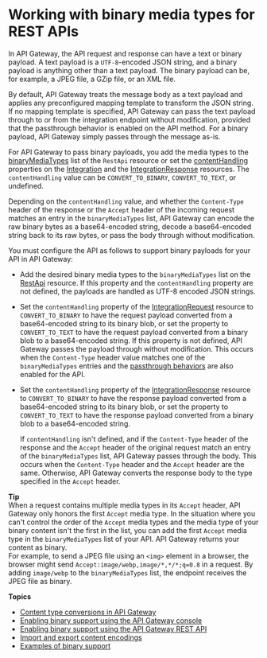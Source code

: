 # Working with binary media types for REST APIs<a name="api-gateway-payload-encodings"></a>

 In API Gateway, the API request and response can have a text or binary payload\. A text payload is a `UTF-8`\-encoded JSON string, and a binary payload is anything other than a text payload\. The binary payload can be, for example, a JPEG file, a GZip file, or an XML file\. 

 By default, API Gateway treats the message body as a text payload and applies any preconfigured mapping template to transform the JSON string\. If no mapping template is specified, API Gateway can pass the text payload through to or from the integration endpoint without modification, provided that the passthrough behavior is enabled on the API method\. For a binary payload, API Gateway simply passes through the message as\-is\. 

 For API Gateway to pass binary payloads, you add the media types to the [binaryMediaTypes](https://docs.aws.amazon.com/apigateway/api-reference/resource/rest-api/#binaryMediaTypes) list of the `RestApi` resource or set the [contentHandling](https://docs.aws.amazon.com/apigateway/api-reference/resource/integration/#contentHandling) properties on the [Integration](https://docs.aws.amazon.com/apigateway/api-reference/resource/integration/) and the [IntegrationResponse](https://docs.aws.amazon.com/apigateway/api-reference/resource/integration-response/) resources\. The `contentHandling` value can be `CONVERT_TO_BINARY`, `CONVERT_TO_TEXT`, or undefined\. 

Depending on the `contentHandling` value, and whether the `Content-Type` header of the response or the `Accept` header of the incoming request matches an entry in the `binaryMediaTypes` list, API Gateway can encode the raw binary bytes as a base64\-encoded string, decode a base64\-encoded string back to its raw bytes, or pass the body through without modification\. 

You must configure the API as follows to support binary payloads for your API in API Gateway: 
+ Add the desired binary media types to the `binaryMediaTypes` list on the [RestApi](https://docs.aws.amazon.com/apigateway/api-reference/resource/rest-api/) resource\. If this property and the `contentHandling` property are not defined, the payloads are handled as UTF\-8 encoded JSON strings\.
+ Set the `contentHandling` property of the [IntegrationRequest](https://docs.aws.amazon.com/apigateway/api-reference/resource/integration/) resource to `CONVERT_TO_BINARY` to have the request payload converted from a base64\-encoded string to its binary blob, or set the property to `CONVERT_TO_TEXT` to have the request payload converted from a binary blob to a base64\-encoded string\. If this property is not defined, API Gateway passes the payload through without modification\. This occurs when the `Content-Type` header value matches one of the `binaryMediaTypes` entries and the [passthrough behaviors](integration-passthrough-behaviors.md) are also enabled for the API\. 
+ Set the `contentHandling` property of the [IntegrationResponse](https://docs.aws.amazon.com/apigateway/api-reference/resource/integration-response/) resource to `CONVERT_TO_BINARY` to have the response payload converted from a base64\-encoded string to its binary blob, or set the property to `CONVERT_TO_TEXT` to have the response payload converted from a binary blob to a base64\-encoded string\. 

  If `contentHandling` isn't defined, and if the `Content-Type` header of the response and the `Accept` header of the original request match an entry of the `binaryMediaTypes` list, API Gateway passes through the body\. This occurs when the `Content-Type` header and the `Accept` header are the same\. Otherwise, API Gateway converts the response body to the type specified in the `Accept` header\. 

**Tip**  
When a request contains multiple media types in its `Accept` header, API Gateway only honors the first `Accept` media type\. In the situation where you can't control the order of the `Accept` media types and the media type of your binary content isn't the first in the list, you can add the first `Accept` media type in the `binaryMediaTypes` list of your API\. API Gateway returns your content as binary\.   
For example, to send a JPEG file using an `<img>` element in a browser, the browser might send `Accept:image/webp,image/*,*/*;q=0.8` in a request\. By adding `image/webp` to the `binaryMediaTypes` list, the endpoint receives the JPEG file as binary\. 

**Topics**
+ [Content type conversions in API Gateway](api-gateway-payload-encodings-workflow.md)
+ [Enabling binary support using the API Gateway console](api-gateway-payload-encodings-configure-with-console.md)
+ [Enabling binary support using the API Gateway REST API](api-gateway-payload-encodings-configure-with-control-service-api.md)
+ [Import and export content encodings](api-gateway-payload-encodings-import-and-export.md)
+ [Examples of binary support](api-gateway-content-encodings-examples.md)